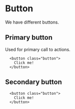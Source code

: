 # Button

We have different buttons.

## Primary button

Used for primary call to actions.

```code
  <button class="button">
    Click me!
  </button>
```

## Secondary button

```code
  <button class="button">
    Click me!
  </button>
```
